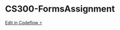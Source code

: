 # CS300-FormsAssignment

[Edit in Codeflow ⚡️](https://stackblitz.com/~/github.com/philbadcode/CS300-FormsAssignment)